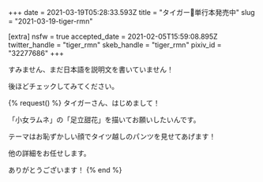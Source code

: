 +++
date = 2021-03-19T05:28:33.593Z
title = "タイガー🔞単行本発売中"
slug = "2021-03-19-tiger-rmn"

[extra]
nsfw = true
accepted_date = 2021-02-05T15:59:08.895Z
twitter_handle = "tiger_rmn"
skeb_handle = "tiger_rmn"
pixiv_id = "32277686"
+++

すみません、まだ日本語を説明文を書いていません！

後ほどチェックしてみてください。

{% request() %}
タイガーさん、はじめまして！

「小女ラムネ」の「足立甜花」を描いてお願いしたいんです。

テーマはお恥ずかしい顔でタイツ越しのパンツを見せてあげます！

他の詳細をお任せします。

ありがとうございます！
{% end %}
